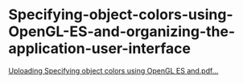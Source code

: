 # Specifying-object-colors-using-OpenGL-ES-and-organizing-the-application-user-interface

[Uploading Specifying object colors using OpenGL ES and.pdf…]()
